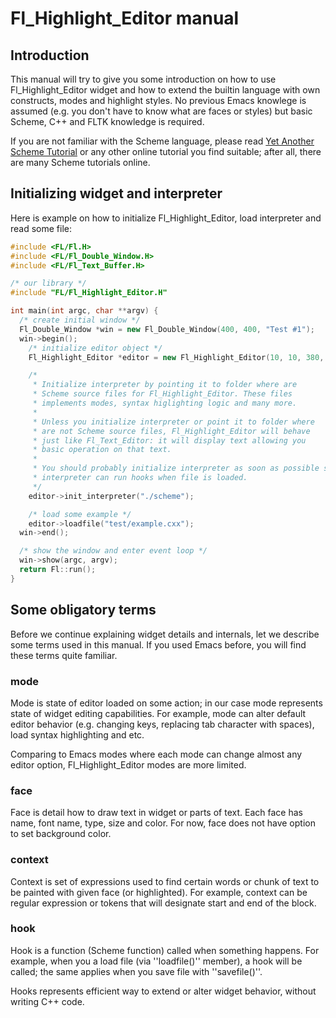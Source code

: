 # Fl_Highlight_Editor manual

## Introduction

This manual will try to give you some introduction on how to use
Fl_Highlight_Editor widget and how to extend the builtin language with
own constructs, modes and highlight styles. No previous Emacs
knowlege is assumed (e.g. you don't have to know what are faces or
styles) but basic Scheme, C++ and FLTK knowledge is required.

If you are not familiar with the Scheme language, please read
[Yet Another Scheme Tutorial](http://www.shido.info/lisp/idx_scm_e.html)
or any other online tutorial you find suitable; after all, there are
many Scheme tutorials online.

## Initializing widget and interpreter

Here is example on how to initialize Fl_Highlight_Editor, load
interpreter and read some file:

```cpp
#include <FL/Fl.H>
#include <FL/Fl_Double_Window.H>
#include <FL/Fl_Text_Buffer.H>

/* our library */
#include "FL/Fl_Highlight_Editor.H"

int main(int argc, char **argv) {
  /* create initial window */
  Fl_Double_Window *win = new Fl_Double_Window(400, 400, "Test #1");
  win->begin();
    /* initialize editor object */
    Fl_Highlight_Editor *editor = new Fl_Highlight_Editor(10, 10, 380, 350);

    /*
     * Initialize interpreter by pointing it to folder where are
     * Scheme source files for Fl_Highlight_Editor. These files
     * implements modes, syntax higlighting logic and many more.
     *
     * Unless you initialize interpreter or point it to folder where
     * are not Scheme source files, Fl_Highlight_Editor will behave
     * just like Fl_Text_Editor: it will display text allowing you
     * basic operation on that text.
	 *
	 * You should probably initialize interpreter as soon as possible so
	 * interpreter can run hooks when file is loaded.
     */
    editor->init_interpreter("./scheme");

    /* load some example */
	editor->loadfile("test/example.cxx");
  win->end();

  /* show the window and enter event loop */
  win->show(argc, argv);
  return Fl::run();
}
```

## Some obligatory terms

Before we continue explaining widget details and internals, let we
describe some terms used in this manual. If you used Emacs before, you
will find these terms quite familiar.

### mode

Mode is state of editor loaded on some action; in our case mode
represents state of widget editing capabilities. For example, mode can
alter default editor behavior (e.g. changing keys, replacing tab
character with spaces), load syntax highlighting and etc.

Comparing to Emacs modes where each mode can change almost any editor
option, Fl_Highlight_Editor modes are more limited.

### face

Face is detail how to draw text in widget or parts of text. Each face
has name, font name, type, size and color. For now, face does not have
option to set background color.

### context

Context is set of expressions used to find certain words or chunk of
text to be painted with given face (or highlighted). For example,
context can be regular expression or tokens that will designate start
and end of the block.

### hook

Hook is a function (Scheme function) called when something
happens. For example, when you a load file (via ''loadfile()'' member),
a hook will be called; the same applies when you save file with ''savefile()''.

Hooks represents efficient way to extend or alter widget behavior,
without writing C++ code.
